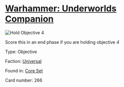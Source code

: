 # [Warhammer: Underworlds Companion](https://guidokessels.github.io/wh-underworlds)

  

![Hold Objective 4](https://warhammerunderworlds.com/wp-content/uploads/sites/6/2017/12/266_ENG-Hold-Objective-4.png)

Score this in an end phase if you are holding objective <i>4</i>

Type: Objective

Faction: [Universal](https://guidokessels.github.io/wh-underworlds/factions/universal.md)

Found in: [Core Set](https://guidokessels.github.io/wh-underworlds/locations/core-set.md)

Card number: 266
